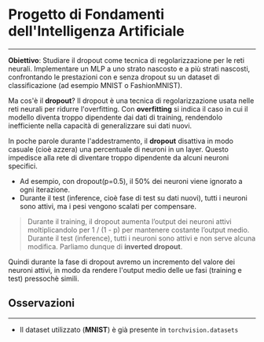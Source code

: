 # Progetto di Fondamenti dell'Intelligenza Artificiale
---

**Obiettivo**: Studiare il dropout come tecnica di regolarizzazione per le reti neurali. Implementare un MLP a uno strato nascosto e a più strati nascosti, confrontando le prestazioni con e senza dropout su un dataset di classificazione (ad esempio MNIST o FashionMNIST).

Ma cos'è il **dropout**? 
Il dropout è una tecnica di regolarizzazione usata nelle reti neurali per ridurre l'overfitting. Con **overfitting** si indica il caso in cui il modello diventa troppo dipendente dai dati di training, rendendolo inefficiente nella capacità di generalizzare sui dati nuovi.

In poche parole durante l'addestramento, il **dropout** disattiva in modo casuale (cioè azzera) una percentuale di neuroni in un layer. Questo impedisce alla rete di diventare troppo dipendente da alcuni neuroni specifici.

- Ad esempio, con dropout(p=0.5), il 50% dei neuroni viene ignorato a ogni iterazione.
- Durante il test (inference, cioè fase di test su dati nuovi), tutti i neuroni sono attivi, ma i pesi vengono scalati per compensare.

>Durante il training, il dropout aumenta l’output dei neuroni attivi moltiplicandolo per 1 / (1 - p) per mantenere costante l’output medio.
Durante il test (inference), tutti i neuroni sono attivi e non serve alcuna modifica. Parliamo dunque di **inverted dropout**.

Quindi durante la fase di dropout avremo un incremento del valore dei neuroni attivi, in modo da rendere l'output medio delle ue fasi (training e test) pressochè simili.

## Osservazioni
---
- Il dataset utilizzato (**MNIST**) è già presente in <code>torchvision.datasets</code>